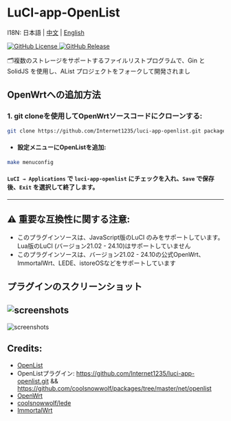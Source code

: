 # LuCI-app-OpenList

I18N:  日本語 | [中文](README.md) | [English](README_EN.md)

[![GitHub License](https://img.shields.io/github/license/Internet1235/luci-app-openlist)
](https://github.com/Internet1235/Luci-app-OpenList/blob/main/LICENSE)
[![GitHub Release](https://img.shields.io/github/v/release/Internet1235/luci-app-openlist)
](https://github.com/Internet1235/luci-app-openlist/releases)

🗂️複数のストレージをサポートするファイルリストプログラムで、Gin と SolidJS を使用し、AList プロジェクトをフォークして開発されまし

## OpenWrtへの追加方法

### 1. git cloneを使用してOpenWrtソースコードにクローンする:
```bash
git clone https://github.com/Internet1235/luci-app-openlist.git package/openlist
```
- #### 設定メニューにOpenListを追加:
```bash
make menuconfig
```
#### ``LuCI → Applications`` で ``luci-app-openlist`` にチェックを入れ、``Save`` で保存後、``Exit`` を選択して終了します。

-----------------------------

## ⚠️ 重要な互換性に関する注意: 
- このプラグインソースは、JavaScript版のLuCI のみをサポートしています。Lua版のLuCI (バージョン21.02 - 24.10)はサポートしていません
- このプラグインソースは、バージョン21.02 - 24.10の公式OpenWrt、ImmortalWrt、LEDE、istoreOSなどをサポートしています

## プラグインのスクリーンショット

![screenshots](https://cdn.jsdelivr.net/gh/Internet1235/luci-app-openlist@main/docs/1.png)
---
![screenshots](https://cdn.jsdelivr.net/gh/Internet1235/luci-app-openlist@main/docs/2.png)


## Credits: 

- [OpenList](https://github.com/OpenListTeam/OpenList)
- OpenListプラグイン: https://github.com/Internet1235/luci-app-openlist.git && https://github.com/coolsnowwolf/packages/tree/master/net/openlist
- [OpenWrt](https://github.com/openwrt/openwrt)
- [coolsnowwolf/lede](https://github.com/coolsnowwolf/lede)
- [ImmortalWrt](https://github.com/immortalwrt/immortalwrt)

